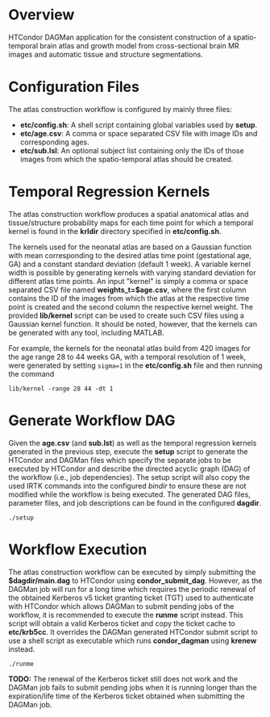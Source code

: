 Overview
========

HTCondor DAGMan application for the consistent construction of a spatio-temporal
brain atlas and growth model from cross-sectional brain MR images and automatic
tissue and structure segmentations.

Configuration Files
===================

The atlas construction workflow is configured by mainly three files:

- **etc/config.sh**: A shell script containing global variables used by **setup**.
- **etc/age.csv**:   A comma or space separated CSV file with image IDs and corresponding ages.
- **etc/sub.lsl**:   An optional subject list containing only the IDs of those images
                     from which the spatio-temporal atlas should be created.

Temporal Regression Kernels
===========================

The atlas construction workflow produces a spatial anatomical atlas and
tissue/structure probability maps for each time point for which a temporal kernel
is found in the **krldir** directory specified in **etc/config.sh**.

The kernels used for the neonatal atlas are based on a Gaussian function with
mean corresponding to the desired atlas time point (gestational age, GA) and a
constant standard deviation (default 1 week). A variable kernel width is
possible by generating kernels with varying standard deviation for different
atlas time points. An input "kernel" is simply a comma or space separated CSV
file named **weights_t=$age.csv**, where the first column contains the ID of
the images from which the atlas at the respective time point is created and the
second column the respective kernel weight. The provided **lib/kernel** script
can be used to create such CSV files using a Gaussian kernel function. It should
be noted, however, that the kernels can be generated with any tool, including MATLAB.

For example, the kernels for the neonatal atlas build from 420 images for the
age range 28 to 44 weeks GA, with a temporal resolution of 1 week, were generated
by setting `sigma=1` in the **etc/config.sh** file and then running the command

```shell
lib/kernel -range 28 44 -dt 1
```

Generate Workflow DAG
=====================

Given the **age.csv** (and **sub.lst**) as well as the temporal regression kernels
generated in the previous step, execute the **setup** script to generate the
HTCondor and DAGMan files which specify the separate jobs to be executed by
HTCondor and describe the directed acyclic graph (DAG) of the workflow
(i.e., job dependencies). The setup script will also copy the used IRTK commands
into the configured *bindir* to ensure these are not modified while the workflow
is being executed. The generated DAG files, parameter files, and job descriptions
can be found in the configured **dagdir**.

```shell
./setup
```

Workflow Execution
==================

The atlas construction workflow can be executed by simply submitting the
**$dagdir/main.dag** to HTCondor using **condor_submit_dag**. However, as the
DAGMan job will run for a long time which requires the periodic renewal of the
obtained Kerberos v5 ticket granting ticket (TGT) used to authenticate with
HTCondor which allows DAGMan to submit pending jobs of the workflow, it is
recommended to execute the **runme** script instead. This script will obtain
a valid Kerberos ticket and copy the ticket cache to **etc/krb5cc**. It overrides
the DAGMan generated HTCondor submit script to use a shell script as executable
which runs **condor_dagman** using **krenew** instead.

```shell
./runme
```

**TODO:** The renewal of the Kerberos ticket still does not work and the DAGMan
          job fails to submit pending jobs when it is running longer than the
          expiration/life time of the Kerberos ticket obtained when submitting
          the DAGMan job.